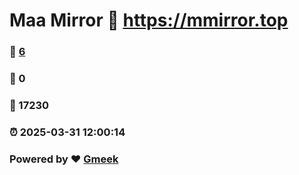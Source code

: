 # Maa Mirror :link: https://mmirror.top 
### :page_facing_up: [6](https://mmirror.top/tag.html) 
### :speech_balloon: 0 
### :hibiscus: 17230 
### :alarm_clock: 2025-03-31 12:00:14 
### Powered by :heart: [Gmeek](https://github.com/Meekdai/Gmeek)
